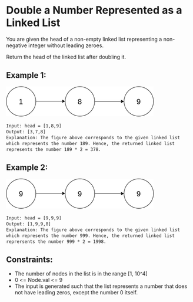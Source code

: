 # Double a Number Represented as a Linked List

You are given the head of a non-empty linked list representing a non-negative integer without leading zeroes.

Return the head of the linked list after doubling it.

## Example 1:

![Example 1](./images/ex1.png)

```
Input: head = [1,8,9]
Output: [3,7,8]
Explanation: The figure above corresponds to the given linked list which represents the number 189. Hence, the returned linked list represents the number 189 * 2 = 378.
```

## Example 2:

![Example 2](./images/ex2.png)

```
Input: head = [9,9,9]
Output: [1,9,9,8]
Explanation: The figure above corresponds to the given linked list which represents the number 999. Hence, the returned linked list reprersents the number 999 * 2 = 1998.
```

## Constraints:

- The number of nodes in the list is in the range [1, 10^4]
- 0 <= Node.val <= 9
- The input is generated such that the list represents a number that does not have leading zeros, except the number 0 itself.
